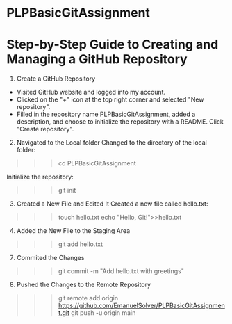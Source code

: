 # PLPBasicGitAssignment
# Step-by-Step Guide to Creating and Managing a GitHub Repository
1. Create a GitHub Repository
* Visited GitHub website and logged into my account.
* Clicked on the "+" icon at the top right corner and selected "New repository".
* Filled in the repository name PLPBasicGitAssignment, added a description, and choose to initialize the repository with a README.
Click "Create repository".

2. Navigated to the Local folder
Changed to the directory of the local folder:
>>> cd PLPBasicGitAssignment

Initialize the repository:
>>> git init

3. Created a New File and Edited It
Created a new file called hello.txt:
>>> touch hello.txt
>>> echo  "Hello, Git!">>hello.txt

4. Added the New File to the Staging Area
>>> git add hello.txt

7. Commited the Changes
>>> git commit -m "Add hello.txt with greetings"

8. Pushed the Changes to the Remote Repository
>>> git remote add origin https://github.com/EmanuelSolver/PLPBasicGitAssignment.git
>>> git push -u origin main